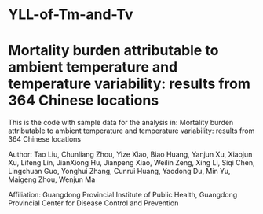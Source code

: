 # YLL-of-Tm-and-Tv
#  Mortality burden attributable to ambient temperature and temperature variability: results from 364 Chinese locations
This is the code with sample data for the analysis in: Mortality burden attributable to ambient temperature and temperature variability: results from 364 Chinese locations

Author:
   Tao Liu, Chunliang Zhou, Yize Xiao, Biao Huang, Yanjun Xu, Xiaojun Xu, Lifeng Lin, JianXiong Hu, Jianpeng Xiao, Weilin Zeng, Xing Li, Siqi Chen, Lingchuan Guo, Yonghui Zhang, Cunrui Huang, Yaodong Du, Min Yu, Maigeng Zhou, Wenjun Ma

Affiliation:
   Guangdong Provincial Institute of Public Health, Guangdong Provincial Center for Disease Control and Prevention
